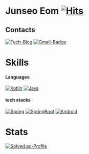 
# Junseo Eom [![Hits](https://hits.seeyoufarm.com/api/count/incr/badge.svg?url=https%3A%2F%2Fgithub.com%2Fdjawnstj&count_bg=%23B3D5FF&title_bg=%23555555&icon=&icon_color=%23E7E7E7&title=hits&edge_flat=true)](https://hits.seeyoufarm.com)

## Contacts
[![Tech-Blog](https://img.shields.io/badge/Tistory-FF5A00?style=flat-square&logo=Tistory&logoColor=white&link=https://djawnstj.tistory.com)](https://djawnstj.tistory.com)
[![Gmail-Badge](https://img.shields.io/badge/Gmail-d14836?style=flat-square&logo=Gmail&logoColor=white&link=mailto:djawnstj44@gmail.com)](mailto:djawnstj44@gmail.com)
# Skills

#### Languages
<a href="#"><img src="https://img.shields.io/badge/Kotlin-7F52FF?style=flat-square&logo=Kotlin&logoColor=white" alt="Kotlin"></a>
<a href="#"><img src="https://img.shields.io/badge/Java-007396?style=flat-square&logo=JAVA&logoColor=white" alt="Java"></a>

[//]: # (![kotlin]&#40;https://img.shields.io/badge/Kotlin-7F52FF?style=flat-square&logo=Kotlin&logoColor=white&#41;)
[//]: # (![Java]&#40;https://img.shields.io/badge/Java-007396?style=flat-square&logo=JAVA&logoColor=white&#41;)
[//]: # (![JavaScript]&#40;https://img.shields.io/badge/JavaScript-F7DF1E?style=flat-square&logo=JavaScript&logoColor=white&#41;)
[//]: # (![TypeScript]&#40;https://img.shields.io/badge/TypeScript-3178C6?style=flat-square&logo=TypeScript&logoColor=white&#41;)

#### tech stacks
<a href="#"><img src="https://img.shields.io/badge/Spring-6DB33F?style=flat-square&logo=Spring&logoColor=white" alt="Spring"></a>
<a href="#"><img src="https://img.shields.io/badge/SpringBoot-6DB33F?style=flat-square&logo=SpringBoot&logoColor=white" alt="SpringBoot"></a>
<a href="#"><img src="https://img.shields.io/badge/Android-3DDC84?style=flat-square&logo=Android&logoColor=white" alt="Android"></a>

[//]: # (![Spring]&#40;https://img.shields.io/badge/Spring-6DB33F?style=flat-square&logo=Spring&logoColor=white&#41;)
[//]: # (![SpringBoot]&#40;https://img.shields.io/badge/SpringBoot-6DB33F?style=flat-square&logo=SpringBoot&logoColor=white&#41;)
[//]: # (![Android]&#40;https://img.shields.io/badge/Android-3DDC84?style=flat-square&logo=Android&logoColor=white&#41;)

# Stats
[![Solved.ac-Profile](http://mazassumnida.wtf/api/v2/generate_badge?boj=djawnstj)](https://solved.ac/djawnstj/)
